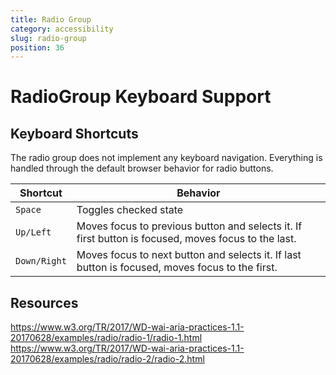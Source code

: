 ```yaml
---
title: Radio Group
category: accessibility
slug: radio-group
position: 36
---
```

# RadioGroup Keyboard Support

## Keyboard Shortcuts

The radio group does not implement any keyboard navigation. Everything is handled through the default browser behavior for radio buttons.

| Shortcut | Behavior |
|----------|----------|
| `Space` | Toggles checked state |
| `Up/Left` | Moves focus to previous button and selects it. If first button is focused, moves focus to the last. |
| `Down/Right` | Moves focus to next button and selects it. If last button is focused, moves focus to the first. |

## Resources

https://www.w3.org/TR/2017/WD-wai-aria-practices-1.1-20170628/examples/radio/radio-1/radio-1.html
https://www.w3.org/TR/2017/WD-wai-aria-practices-1.1-20170628/examples/radio/radio-2/radio-2.html
